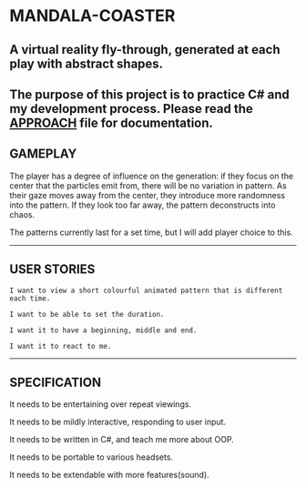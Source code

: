 # MANDALA-COASTER

## A virtual reality fly-through, generated at each play with abstract shapes.
## The purpose of this project is to practice C# and my development process. Please read the [APPROACH](./APPROACH.md) file for documentation.

## GAMEPLAY
The player has a degree of influence on the generation: if they focus on the center that the particles emit from, there will be no variation in pattern. As their gaze moves away from the center, they introduce more randomness into the pattern. If they look too far away, the pattern deconstructs into chaos.

The patterns currently last for a set time, but I will add player choice to this.

---

## USER STORIES

```
I want to view a short colourful animated pattern that is different each time.
```
```
I want to be able to set the duration.
```
```
I want it to have a beginning, middle and end.
```
```
I want it to react to me.
```

---

## SPECIFICATION

It needs to be entertaining over repeat viewings.

It needs to be mildly interactive, responding to user input.

It needs to be written in C#, and teach me more about OOP.

It needs to be portable to various headsets.

It needs to be extendable with more features(sound).
